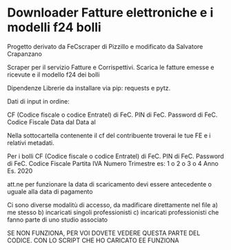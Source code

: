 # Downloader Fatture elettroniche e i modelli f24 bolli

Progetto derivato da FeCscraper di Pizzillo e modificato da Salvatore Crapanzano

Scraper per il servizio Fatture e Corrispettivi. Scarica le fatture emesse e ricevute e il modello f24 dei bolli

Dipendenze Librerie da installare via pip: requests e pytz.

Dati di input in ordine:

CF (Codice fiscale o codice Entratel) di FeC.
PIN di FeC.
Password di FeC.
Codice Fiscale
Data dal
Data al

Nella sottocartella contenente il cf del contribuente troverai le tue FE e i relativi metadati.

Per i bolli 
CF (Codice fiscale o codice Entratel) di FeC.
PIN di FeC.
Password di FeC.
Codice Fiscale
Partita IVA
Numero Trimestre es: 1 o 2 o 3 o 4 
Anno Es. 2020

att.ne per funzionare la data di scaricamento devi essere antecedente o uguale alla data di pagamento

Ci sono diverse modalitù di accesso, da madificare direttamente nel file
a) me stesso
b) incaricati singoli professionisti
c) incaricati professionisti che fanno parte di uno studio associato

SE NON FUNZIONA, PER VOI DOVETE VEDERE QUESTA PARTE DEL CODICE. CON LO SCRIPT CHE HO CARICATO EE FUNZIONA




